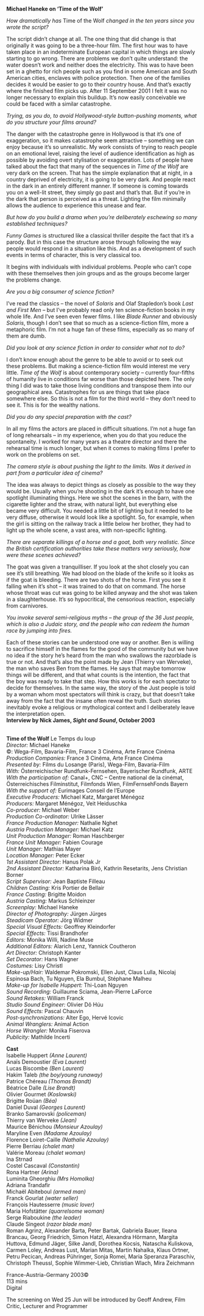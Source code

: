 
**Michael Haneke on ‘Time of the Wolf’**

_How dramatically has_ Time of the Wolf _changed in the ten years since you wrote the script?_

The script didn’t change at all. The one thing that did change is that originally it was going to be a three-hour film. The first hour was to have taken place in an indeterminate European capital in which things are slowly starting to go wrong. There are problems we don’t quite understand: the water doesn’t work and neither does the electricity. This was to have been set in a ghetto for rich people such as you find in some American and South American cities, enclaves with police protection. Then one of the families decides it would be easier to go to their country house. And that’s exactly where the finished film picks up. After 11 September 2001 I felt it was no longer necessary to explain this buildup. It’s now easily conceivable we could be faced with a similar catastrophe.

_Trying, as you do, to avoid Hollywood-style button-pushing moments, what do you structure your films around?_

The danger with the catastrophe genre in Hollywood is that it’s one of exaggeration, so it makes catastrophe seem attractive – something we can enjoy because it’s so unrealistic. My work consists of trying to reach people on an emotional level, raising the level of audience identification as high as possible by avoiding overt stylisation or exaggeration. Lots of people have talked about the fact that many of the sequences in _Time of the Wolf_ are very dark on the screen. That has the simple explanation that at night, in a country deprived of electricity, it is going to be very dark. And people react in the dark in an entirely different manner. If someone is coming towards you on a well-lit street, they simply go past and that’s that. But if you’re in the dark that person is perceived as a threat. Lighting the film minimally allows the audience to experience this unease and fear.

_But how do you build a drama when you’re deliberately eschewing so many established techniques?_

_Funny Games_ is structured like a classical thriller despite the fact that it’s a parody. But in this case the structure arose through following the way people would respond in a situation like this. And as a development of such events in terms of character, this is very classical too.

It begins with individuals with individual problems. People who can’t cope with these themselves then join groups and as the groups become larger the problems change.

_Are you a big consumer of science fiction?_

I’ve read the classics – the novel of _Solaris_ and Olaf Stapledon’s book _Last and First Men_ – but I’ve probably read only ten science-fiction books in my whole life. And I’ve seen even fewer films. I like _Blade Runner_ and obviously _Solaris_, though I don’t see that so much as a science-fiction film, more a metaphoric film. I’m not a huge fan of these films, especially as so many of them are dumb.

_Did you look at any science fiction in order to consider what not to do?_

I don’t know enough about the genre to be able to avoid or to seek out these problems. But making a science-fiction film would interest me very little. _Time of the Wolf_ is about contemporary society – currently four-fifths of humanity live in conditions far worse than those depicted here. The only thing I did was to take those living conditions and transpose them into our geographical area. Catastrophes for us are things that take place somewhere else. So this is not a film for the third world – they don’t need to see it. This is for the wealthy nations.

_Did you do any special preparation with the cast?_

In all my films the actors are placed in difficult situations. I’m not a huge fan of long rehearsals – in my experience, when you do that you reduce the spontaneity. I worked for many years as a theatre director and there the rehearsal time is much longer, but when it comes to making films I prefer to work on the problems on set.

_The camera style is about pushing the light to the limits. Was it derived in part from a particular idea of cinema?_

The idea was always to depict things as closely as possible to the way they would be. Usually when you’re shooting in the dark it’s enough to have one spotlight illuminating things. Here we shot the scenes in the barn, with the cigarette lighter and the straw, with natural light, but everything else became very difficult. You needed a little bit of lighting but it needed to be very diffuse, otherwise it would look like a spotlight. So, for example, when the girl is sitting on the railway track a little below her brother, they had to light up the whole scene, a vast area, with non-specific lighting.

_There are separate killings of a horse and a goat, both very realistic. Since the British certification authorities take these matters very seriously, how were these scenes achieved?_

The goat was given a tranquilliser. If you look at the shot closely you can see it’s still breathing. We had blood on the blade of the knife so it looks as if the goat is bleeding. There are two shots of the horse. First you see it falling when it’s shot – it was trained to do that on command. The horse whose throat was cut was going to be killed anyway and the shot was taken in a slaughterhouse. It’s so hypocritical, the censorious reaction, especially from carnivores.

_You invoke several semi-religious myths – the group of the 36 Just people, which is also a Judaic story, and the people who can redeem the human race by jumping into fires._

Each of these stories can be understood one way or another. Ben is willing to sacrifice himself in the flames for the good of the community but we have no idea if the story he’s heard from the man who swallows the razorblade is true or not. And that’s also the point made by Jean (Thierry van Werveke), the man who saves Ben from the flames. He says that maybe tomorrow things will be different, and that what counts is the intention, the fact that the boy was ready to take that step. How this works is for each spectator to decide for themselves. In the same way, the story of the Just people is told by a woman whom most spectators will think is crazy, but that doesn’t take away from the fact that the insane often reveal the truth. Such stories inevitably evoke a religious or mythological context and I deliberately leave the interpretation open.  
**Interview by Nick James, _Sight and Sound_, October 2003**
<br><br>

**Time of the Wolf** Le Temps du loup<br>
_Director:_ Michael Haneke<br>
©: Wega-Film, Bavaria-Film, France 3 Cinéma,  Arte France Cinéma<br>
_Production Companies:_ France 3 Cinéma, Arte France Cinéma<br>
_Presented by:_ Films du Losange (Paris), Wega-Film, Bavaria-Film<br>
_With:_ Österreichischer Rundfunk-Fernsehen, Bayerischer Rundfunk, ARTE<br>
_With the participation of:_ Canal+, CNC – Centre national de la cinémat, Österreichisches Filminstitut, Filmfonds Wien, FilmFernsehFonds Bayern<br>
_With the support of:_ Eurimages Conseil de l’Europe<br>
_Executive Producers:_ Michael Katz,  Margaret Ménégoz<br>
_Producers:_ Margaret Ménégoz, Veit Heiduschka<br>
_Co-producer:_ Michael Weber<br>
_Production Co-ordinator:_ Ulrike Lässer<br>
_France Production Manager:_ Nathalie Nghet<br>
_Austria Production Manager:_ Michael Katz<br>
_Unit Production Manager:_ Roman Haschberger<br>
_France Unit Manager:_ Fabien Courage<br>
_Unit Manager:_ Mathias Mayer<br>
_Location Manager:_ Peter Ecker<br>
_1st Assistant Director:_ Hanus Polak Jr<br>
_2nd Assistant Director:_ Katharina Biró, Kathrin Resetarits, Jens Christian Borner<br>
_Script Supervisor:_ Jean Baptiste Filleau<br>
_Children Casting:_ Kris Portier de Bellair<br>
_France Casting:_ Brigitte Moidon<br>
_Austria Casting:_ Markus Schleinzer<br>
_Screenplay:_ Michael Haneke<br>
_Director of Photography:_ Jürgen Jürges<br>
_Steadicam Operator:_ Jörg Widmer<br>
_Special Visual Effects:_ Geoffrey Kleindorfer<br>
_Special Effects:_ Tissi Brandhofer<br>
_Editors:_ Monika Willi, Nadine Muse<br>
_Additional Editors:_ Alarich Lenz, Yannick Coutheron<br>
_Art Director:_ Christoph Kanter<br>
_Set Decorator:_ Hans Wagner<br>
_Costumes:_ Lisy Christl<br>
_Make-up/Hair:_ Waldemar Pokromski, Ellen Just, Claus Lulla, Nicolaj Espinosa Bach, Tu Nguyen,  Ela Bumbul, Stéphane Malheu<br>
_Make-up for Isabelle Huppert:_ Thi-Loan Nguyen<br>
_Sound Recording:_ Guillaume Sciama,  Jean-Pierre LaForce<br>
_Sound Retakes:_ William Franck<br>
_Studio Sound Engineer:_ Olivier Dô Húu<br>
_Sound Effects:_ Pascal Chauvin<br>
_Post-synchronizations:_ Alter Ego, Hervé Icovic<br>
_Animal Wranglers:_ Animal Action<br>
_Horse Wrangler:_ Monika Fiserova<br>
_Publicity:_ Mathilde Incerti

**Cast**<br>
Isabelle Huppert _(Anne Laurent)_<br>
Anaïs Demoustier _(Eva Laurent)_<br>
Lucas Biscombe _(Ben Laurent)_<br>
Hakim Taleb _(the boy/young runaway)_<br>
Patrice Chéreau _(Thomas Brandt)_<br>
Béatrice Dalle _(Lise Brandt)_<br>
Olivier Gourmet _(Koslowski)_<br>
Brigitte Roüan _(Béa)_<br>
Daniel Duval _(Georges Laurent)_<br>
Branko Samarovski _(policeman)_<br>
Thierry van Werveke _(Jean)_<br>
Maurice Bénichou _(Monsieur Azoulay)_<br>
Maryline Even _(Madame Azoulay)_<br>
Florence Loiret-Caille _(Nathalie Azoulay)_<br>
Pierre Berriau _(chalet man)_<br>
Valérie Moreau _(chalet woman)_<br>
Ina Strnad<br>
Costel Cascaval _(Constantin)_<br>
Rona Hartner _(Arina)_<br>
Luminita Gheorghiu _(Mrs Homolka)_<br>
Adriana Trandafir<br>
Michaël Abiteboul _(armed man)_<br>
Franck Gourlat _(water seller)_<br>
François Hautesserre _(music lover)_<br>
Maria Hofstätter _(quarrelsome woman)_<br>
Serge Riaboukine _(the leader)_<br>
Claude Singeot _(razor blade man)_<br>
Roman Agrinz, Alexander Barta, Peter Bartak, Gabriela Bauer, Ileana Brancau, Georg Friedrich, Simon Hatzl, Alexandra Hörmann, Margita Huttova, Edmund Jäger, Silke Jandl, Dorothea Kocsis, Natascha Kuliskova, Carmen Loley, Andreas Lust, Marian Mitas, Martin Nahalka, Klaus Ortner, Petru Pecican, Andreas Pühringer, Sonja Romei, Maria Speranza Paraschiv, Christoph Theussl, Sophie Wimmer-Lieb, Christian Wlach,  Mira Zeichmann

France-Austria-Germany 2003©<br>
113 mins<br>
Digital

The screening on Wed 25 Jun will be introduced by Geoff Andrew, Film Critic, Lecturer and Programmer<br>
<br><br>
<!--stackedit_data:
eyJoaXN0b3J5IjpbMTYyMzg5MTE0N119
-->